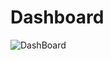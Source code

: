 # Dashboard
![DashBoard](https://user-images.githubusercontent.com/62022531/113764675-e8862400-9738-11eb-90d3-aeedbb1ef7cf.png)
